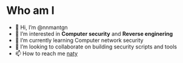 # Who am I
- 👋 Hi, I’m @nnmantgn
- 👀 I’m interested in **Computer security** and **Reverse enginering**
- 🌱 I’m currently learning Computer network security
- 💞️ I’m looking to collaborate on building security scripts and tools
- 📫 How to reach me [naty](mailto:natytgn@gmail.com)
